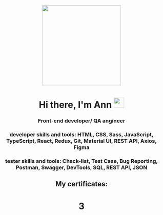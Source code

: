 
<div id="header" align="center">
	<img src="https://ak.picdn.net/shutterstock/videos/5131757/thumb/2.jpg" width="70%"  height="250"/>
<h1>Hi there, I'm Ann
<img src="https://github.com/blackcater/blackcater/raw/main/images/Hi.gif" height="32"/></h1>
<h3>Front-end developer/ QA angineer</h3>
<h3>developer skills and tools: HTML, CSS, Sass, JavaScript, TypeScript, React, Redux, Git, Material UI, REST API, Axios, Figma</h3>
<h3>tester skills and tools: Chack-list, Test Case, Bug Reporting, Postman, Swagger, DevTools, SQL, REST API, JSON</h3>
<h2>My certificates:</h2>  
	<h1>3</h1>
</div>
                                                                                 
